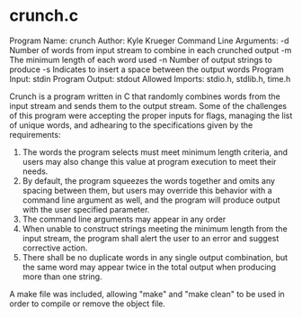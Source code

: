 # crunch.c
  Program Name:             crunch
  Author:                   Kyle Krueger
  Command Line Arguments:   -d <degree>   Number of words from input stream to combine in each crunched output
                            -m <size>     The minimum length of each word used
                            -n <count>    Number of output strings to produce
                            -s            Indicates to insert a space between the output words
  Program Input:            stdin
  Program Output:           stdout
  Allowed Imports:          stdio.h, stdlib.h, time.h
  
Crunch is a program written in C that randomly combines words from the input stream and sends them to the output stream. Some of the challenges of this program were accepting the proper inputs for flags, managing the list of unique words, and adhearing to the specifications given by the requirements:
  1. The words the program selects must meet minimum length criteria, and users may also change this value at program execution to meet their needs.
  2. By default, the program squeezes the words together and omits any spacing between them, but users may override this behavior with a command line argument as well, and the program will produce output with the user specified parameter.
  3. The command line arguments may appear in any order
  4. When unable to construct strings meeting the minimum length from the input stream, the program shall alert the user to an error and suggest corrective action.
  5. There shall be no duplicate words in any single output combination, but the same word may appear twice in the total output when producing more than one string.
  
A make file was included, allowing "make" and "make clean" to be used in order to compile or remove the object file. 
  

